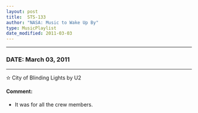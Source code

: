 ```yaml
---
layout: post
title:  STS-133
author: "NASA: Music to Wake Up By"
type: MusicPlaylist
date_modified: 2011-03-03
---
```


----
### DATE: March 03, 2011
----
✫ City of Blinding Lights by U2

#### Comment:
* It was for all the crew members.
